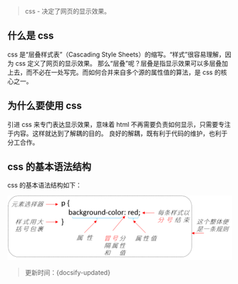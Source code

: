> css - 决定了网页的显示效果。

## 什么是 css

css 是“层叠样式表”（Cascading Style Sheets）的缩写。“样式”很容易理解，因为 css 定义了网页的显示效果。
那么“层叠”呢？层叠是指显示效果可以多层叠加上去，而不必在一处写完。而如何合并来自多个源的属性值的算法，是 css 的核心之一。

## 为什么要使用 css

引进 css 来专门表达显示效果，意味着 html 不再需要负责如何显示，只需要专注于内容。这样就达到了解耦的目的。
良好的解耦，既有利于代码的维护，也利于分工合作。

## css 的基本语法结构

css 的基本语法结构如下：

![css基本语法结构](../_images/css基本语法结构.png ':size=600')



> 更新时间：{docsify-updated}